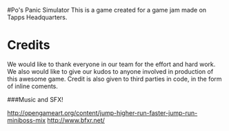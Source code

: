 
#Po's Panic Simulator
This is a game created for a game jam made on Tapps Headquarters.


# Credits

We would like to thank everyone in our team for the effort and hard work. We also would like to give our kudos to anyone involved in production of this awesome game. Credit is also given to third parties in code, in the form of inline coments.


###Music and SFX!

http://opengameart.org/content/jump-higher-run-faster-jump-run-miniboss-mix
http://www.bfxr.net/
